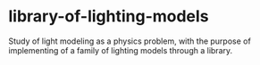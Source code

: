 # library-of-lighting-models
Study of light modeling as a physics problem, with the purpose of implementing of a family of lighting models through a library.
